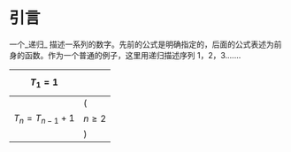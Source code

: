 # 引言

一个_递归_ 描述一系列的数字。先前的公式是明确指定的，后面的公式表述为前身的函数。作为一个普通的例子，这里用递归描述序列 1，2，3.......

|  $$T_1 = 1$$  |  |
| :--- | :--- |
|  $$T_n =  T_{n-1} + 1$$  | \( $$n \ge 2$$ \) |



